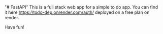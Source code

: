 "# FastAPI" 
This is a full stack web app for a simple to do app.
You can find it here https://todo-dep.onrender.com/auth/ deployed on a free plan on render.

Have fun!
